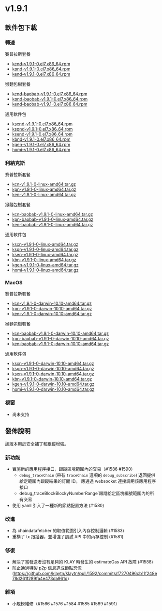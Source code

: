 # v1.9.1

## 軟件包下載

### 轉速<a id="rpm"></a>

賽普拉斯套餐

- [kcnd-v1.9.1-0.el7.x86_64.rpm](https://packages.klaytn.net/klaytn/v1.9.1/kcnd-v1.9.1-0.el7.x86_64.rpm)
- [kpnd-v1.9.1-0.el7.x86_64.rpm](https://packages.klaytn.net/klaytn/v1.9.1/kpnd-v1.9.1-0.el7.x86_64.rpm)
- [kend-v1.9.1-0.el7.x86_64.rpm](https://packages.klaytn.net/klaytn/v1.9.1/kend-v1.9.1-0.el7.x86_64.rpm)

猴麵包樹套餐

- [kcnd-baobab-v1.9.1-0.el7.x86_64.rpm](https://packages.klaytn.net/klaytn/v1.9.1/kcnd-baobab-v1.9.1-0.el7.x86_64.rpm)
- [kpnd-baobab-v1.9.1-0.el7.x86_64.rpm](https://packages.klaytn.net/klaytn/v1.9.1/kpnd-baobab-v1.9.1-0.el7.x86_64.rpm)
- [kend-baobab-v1.9.1-0.el7.x86_64.rpm](https://packages.klaytn.net/klaytn/v1.9.1/kend-baobab-v1.9.1-0.el7.x86_64.rpm)

通用軟件包

- [kscnd-v1.9.1-0.el7.x86_64.rpm](https://packages.klaytn.net/klaytn/v1.9.1/kscnd-v1.9.1-0.el7.x86_64.rpm)
- [kspnd-v1.9.1-0.el7.x86_64.rpm](https://packages.klaytn.net/klaytn/v1.9.1/kspnd-v1.9.1-0.el7.x86_64.rpm)
- [ksend-v1.9.1-0.el7.x86_64.rpm](https://packages.klaytn.net/klaytn/v1.9.1/ksend-v1.9.1-0.el7.x86_64.rpm)
- [kbnd-v1.9.1-0.el7.x86_64.rpm](https://packages.klaytn.net/klaytn/v1.9.1/kbnd-v1.9.1-0.el7.x86_64.rpm)
- [kgen-v1.9.1-0.el7.x86_64.rpm](https://packages.klaytn.net/klaytn/v1.9.1/kgen-v1.9.1-0.el7.x86_64.rpm)
- [homi-v1.9.1-0.el7.x86_64.rpm](https://packages.klaytn.net/klaytn/v1.9.1/homi-v1.9.1-0.el7.x86_64.rpm)

### 利納克斯<a id="linux"></a>

賽普拉斯套餐

- [kcn-v1.9.1-0-linux-amd64.tar.gz](https://packages.klaytn.net/klaytn/v1.9.1/kcn-v1.9.1-0-linux-amd64.tar.gz)
- [kpn-v1.9.1-0-linux-amd64.tar.gz](https://packages.klaytn.net/klaytn/v1.9.1/kpn-v1.9.1-0-linux-amd64.tar.gz)
- [ken-v1.9.1-0-linux-amd64.tar.gz](https://packages.klaytn.net/klaytn/v1.9.1/ken-v1.9.1-0-linux-amd64.tar.gz)

猴麵包樹套餐

- [kcn-baobab-v1.9.1-0-linux-amd64.tar.gz](https://packages.klaytn.net/klaytn/v1.9.1/kcn-baobab-v1.9.1-0-linux-amd64.tar.gz)
- [kpn-baobab-v1.9.1-0-linux-amd64.tar.gz](https://packages.klaytn.net/klaytn/v1.9.1/kpn-baobab-v1.9.1-0-linux-amd64.tar.gz)
- [ken-baobab-v1.9.1-0-linux-amd64.tar.gz](https://packages.klaytn.net/klaytn/v1.9.1/ken-baobab-v1.9.1-0-linux-amd64.tar.gz)

通用軟件包

- [kscn-v1.9.1-0-linux-amd64.tar.gz](https://packages.klaytn.net/klaytn/v1.9.1/kscn-v1.9.1-0-linux-amd64.tar.gz)
- [kspn-v1.9.1-0-linux-amd64.tar.gz](https://packages.klaytn.net/klaytn/v1.9.1/kspn-v1.9.1-0-linux-amd64.tar.gz)
- [ksen-v1.9.1-0-linux-amd64.tar.gz](https://packages.klaytn.net/klaytn/v1.9.1/ksen-v1.9.1-0-linux-amd64.tar.gz)
- [kbn-v1.9.1-0-linux-amd64.tar.gz](https://packages.klaytn.net/klaytn/v1.9.1/kbn-v1.9.1-0-linux-amd64.tar.gz)
- [kgen-v1.9.1-0-linux-amd64.tar.gz](https://packages.klaytn.net/klaytn/v1.9.1/kgen-v1.9.1-0-linux-amd64.tar.gz)
- [homi-v1.9.1-0-linux-amd64.tar.gz](https://packages.klaytn.net/klaytn/v1.9.1/homi-v1.9.1-0-linux-amd64.tar.gz)

### MacOS<a id="macos"></a>

賽普拉斯套餐

- [kcn-v1.9.1-0-darwin-10.10-amd64.tar.gz](https://packages.klaytn.net/klaytn/v1.9.1/kcn-v1.9.1-0-darwin-10.10-amd64.tar.gz)
- [kpn-v1.9.1-0-darwin-10.10-amd64.tar.gz](https://packages.klaytn.net/klaytn/v1.9.1/kpn-v1.9.1-0-darwin-10.10-amd64.tar.gz)
- [ken-v1.9.1-0-darwin-10.10-amd64.tar.gz](https://packages.klaytn.net/klaytn/v1.9.1/ken-v1.9.1-0-darwin-10.10-amd64.tar.gz)

猴麵包樹套餐

- [kcn-baobab-v1.9.1-0-darwin-10.10-amd64.tar.gz](https://packages.klaytn.net/klaytn/v1.9.1/kcn-baobab-v1.9.1-0-darwin-10.10-amd64.tar.gz)
- [kpn-baobab-v1.9.1-0-darwin-10.10-amd64.tar.gz](https://packages.klaytn.net/klaytn/v1.9.1/kpn-baobab-v1.9.1-0-darwin-10.10-amd64.tar.gz)
- [ken-baobab-v1.9.1-0-darwin-10.10-amd64.tar.gz](https://packages.klaytn.net/klaytn/v1.9.1/ken-baobab-v1.9.1-0-darwin-10.10-amd64.tar.gz)

通用軟件包

- [kscn-v1.9.1-0-darwin-10.10-amd64.tar.gz](https://packages.klaytn.net/klaytn/v1.9.1/kscn-v1.9.1-0-darwin-10.10-amd64.tar.gz)
- [kspn-v1.9.1-0-darwin-10.10-amd64.tar.gz](https://packages.klaytn.net/klaytn/v1.9.1/kspn-v1.9.1-0-darwin-10.10-amd64.tar.gz)
- [ksen-v1.9.1-0-darwin-10.10-amd64.tar.gz](https://packages.klaytn.net/klaytn/v1.9.1/ksen-v1.9.1-0-darwin-10.10-amd64.tar.gz)
- [kbn-v1.9.1-0-darwin-10.10-amd64.tar.gz](https://packages.klaytn.net/klaytn/v1.9.1/kbn-v1.9.1-0-darwin-10.10-amd64.tar.gz)
- [kgen-v1.9.1-0-darwin-10.10-amd64.tar.gz](https://packages.klaytn.net/klaytn/v1.9.1/kgen-v1.9.1-0-darwin-10.10-amd64.tar.gz)
- [homi-v1.9.1-0-darwin-10.10-amd64.tar.gz](https://packages.klaytn.net/klaytn/v1.9.1/homi-v1.9.1-0-darwin-10.10-amd64.tar.gz)

### 視窗<a id="windows"></a>

- 尚未支持

## 發佈說明

該版本用於安全補丁和跟蹤增強。

### 新功能

- 實施新的應用程序接口，跟蹤區塊範圍內的交易（#1586 #1590）
    - `debug_traceChain` (帶有 `traceChain` 選項的 `debug_subscribe`) 返回提供給定範圍內跟蹤結果的訂閱 ID。 應通過 websocket 連接調用該應用程序接口
    - debug_traceBlockBlockyNumberRange\`跟蹤給定區塊編號範圍內的所有交易
- 使用 yaml 引入了一種新的節點配置方法 (#1580)

### 改進

- 為 chaindatafetcher 的取值範圍引入內存控制邏輯 (#1583)
- 重構了 tx 跟蹤器，並增強了調試 API 中的內存控制 (#1581)

### 修復

- 解決了當發送者沒有足夠的 KLAY 時發生的 estimateGas API 故障 (#1588)
- 防止通過特製 p2p 信息造成節點恐慌 (https://github.com/klaytn/klaytn/pull/1592/commits/f7270496cb11f248e78d261f289fa4e473da961d)

### 雜項

- 小規模維修（#1566 #1576 #1584 #1585 #1589 #1591）
